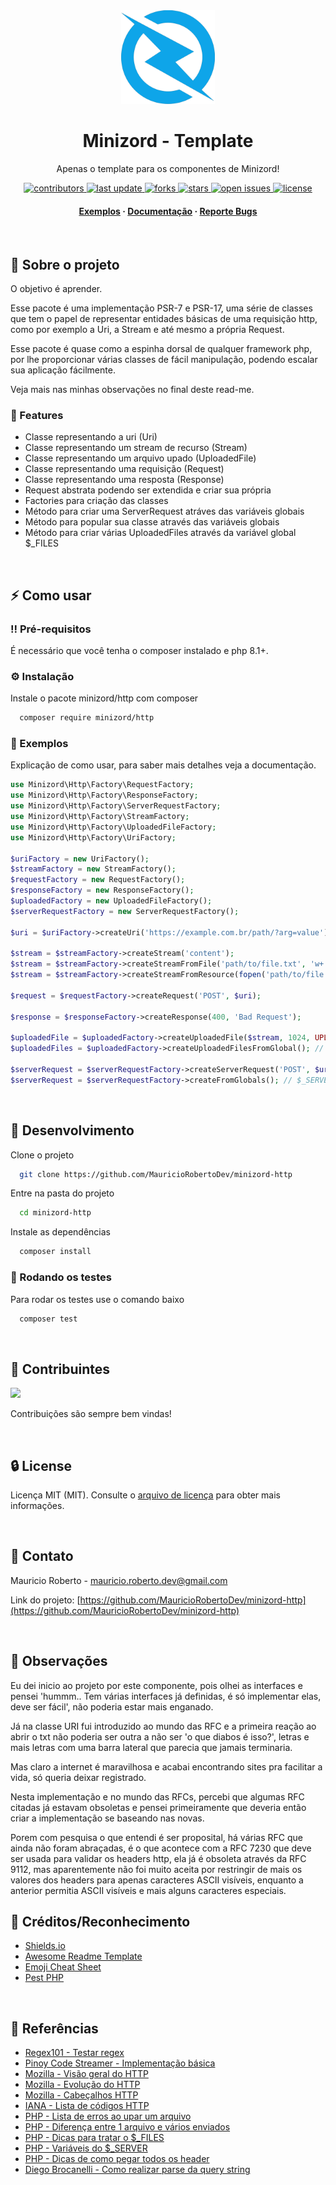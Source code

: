 <div align="center">

  <img src="https://github.com/MauricioRobertoDev/minizord-template/blob/main/minizord.png" alt="logo" width="150" height="auto" />
  <h1>Minizord - Template</h1>
  
  <p>
    Apenas o template para os componentes de Minizord! 
  </p>
  
  
<!-- Badges -->
<p>
  <a href="https://github.com/MauricioRobertoDev/minizord-http/graphs/contributors">
    <img src="https://img.shields.io/github/contributors/MauricioRobertoDev/minizord-http" alt="contributors" />
  </a>
  <a href="">
    <img src="https://img.shields.io/github/last-commit/MauricioRobertoDev/minizord-http" alt="last update" />
  </a>
  <a href="https://github.com/MauricioRobertoDev/minizord-http/network/members">
    <img src="https://img.shields.io/github/forks/MauricioRobertoDev/minizord-http" alt="forks" />
  </a>
  <a href="https://github.com/MauricioRobertoDev/minizord-http/stargazers">
    <img src="https://img.shields.io/github/stars/MauricioRobertoDev/minizord-http" alt="stars" />
  </a>
  <a href="https://github.com/MauricioRobertoDev/minizord-http/issues/">
    <img src="https://img.shields.io/github/issues/MauricioRobertoDev/minizord-http" alt="open issues" />
  </a>
  <a href="https://github.com/MauricioRobertoDev/minizord-http/blob/master/LICENSE">
    <img src="https://img.shields.io/github/license/MauricioRobertoDev/minizord-http.svg" alt="license" />
  </a>
</p>
   
<h4>
    <a href="https://github.com/MauricioRobertoDev/minizord-http#zap-como-usar">Exemplos</a>
  <span> · </span>
    <a href="https://github.com/MauricioRobertoDev/minizord-http">Documentação</a>
  <span> · </span>
    <a href="https://github.com/MauricioRobertoDev/minizord-http/issues/">Reporte Bugs</a>
  <span>
</div>

<br />

<!-- About the Project -->
## :star2: Sobre o projeto
O objetivo é aprender.

Esse pacote é uma implementação PSR-7 e PSR-17, uma série de classes que tem o papel de representar entidades básicas de uma requisição http, como por exemplo a Uri, a Stream e até mesmo a própria Request.

Esse pacote é quase como a espinha dorsal de qualquer framework php, por lhe proporcionar várias classes de fácil manipulação, podendo escalar sua aplicação fácilmente.

Veja mais nas minhas observações no final deste read-me.

<!-- Features -->
### :dart: Features

- Classe representando a uri (Uri)
- Classe representando um stream de recurso (Stream)
- Classe representando um arquivo upado (UploadedFile)
- Classe representando uma requisição (Request)
- Classe representando uma resposta (Response)
- Request abstrata podendo ser extendida e criar sua própria
- Factories para criação das classes
- Método para criar uma ServerRequest atráves das variáveis globais
- Método para popular sua classe através das variáveis globais
- Método para criar várias UploadedFiles através da variável global $_FILES


<br>

<!-- Usage -->
## :zap: Como usar

<!-- Prerequisites -->
### :bangbang: Pré-requisitos

É necessário que você tenha o composer instalado e php 8.1+.

<!-- Installation -->
### :gear: Instalação

Instale o pacote minizord/http com composer

```bash
  composer require minizord/http
```

<!-- Examples -->
### :rocket: Exemplos
Explicação de como usar, para saber mais detalhes veja a documentação.

```php
use Minizord\Http\Factory\RequestFactory;
use Minizord\Http\Factory\ResponseFactory;
use Minizord\Http\Factory\ServerRequestFactory;
use Minizord\Http\Factory\StreamFactory;
use Minizord\Http\Factory\UploadedFileFactory;
use Minizord\Http\Factory\UriFactory;

$uriFactory = new UriFactory();
$streamFactory = new StreamFactory();
$requestFactory = new RequestFactory();
$responseFactory = new ResponseFactory();
$uploadedFactory = new UploadedFileFactory();
$serverRequestFactory = new ServerRequestFactory();

$uri = $uriFactory->createUri('https://example.com.br/path/?arg=value');

$stream = $streamFactory->createStream('content');
$stream = $streamFactory->createStreamFromFile('path/to/file.txt', 'w+');
$stream = $streamFactory->createStreamFromResource(fopen('path/to/file.txt', 'w+'));

$request = $requestFactory->createRequest('POST', $uri);

$response = $responseFactory->createResponse(400, 'Bad Request');

$uploadedFile = $uploadedFactory->createUploadedFile($stream, 1024, UPLOAD_ERR_OK, 'file.txt', 'text/plain');
$uploadedFiles = $uploadedFactory->createUploadedFilesFromGlobal(); // $_FILES;

$serverRequest = $serverRequestFactory->createServerRequest('POST', $uri, []);
$serverRequest = $serverRequestFactory->createFromGlobals(); // $_SERVER, $_GET, $_POST, $_COOKIE, $_FILES
```

<br/>

<!-- Run Locally -->
##  :wrench: Desenvolvimento

Clone o projeto

```bash
  git clone https://github.com/MauricioRobertoDev/minizord-http
```

Entre na pasta do projeto

```bash
  cd minizord-http
```

Instale as dependências

```bash
  composer install
```

<!-- Running Tests -->
### :test_tube: Rodando os testes

Para rodar os testes use o comando baixo

```bash
  composer test
```

<br>

<!-- Contributing -->
## :wave: Contribuintes

<a href="https://github.com/MauricioRobertoDev/minizord-http/graphs/contributors">
  <img src="https://contrib.rocks/image?repo=MauricioRobertoDev/minizord-http" />
</a>

Contribuições são sempre bem vindas!

<!-- See `contributing.md` for ways to get started. -->

<br>

<!-- License -->
## :lock: License

Licença MIT (MIT). Consulte o [arquivo de licença](https://github.com/MauricioRobertoDev/minizord-http/LICENSE) para obter mais informações.

<br>

<!-- Contact -->
## :handshake: Contato

Mauricio Roberto - mauricio.roberto.dev@gmail.com

Link do projeto: [https://github.com/MauricioRobertoDev/minizord-http](https://github.com/MauricioRobertoDev/minizord-http)

<br>

<!-- Comments -->
## :speech_balloon: Observações
Eu dei inicio ao projeto por este componente,  pois olhei as interfaces e pensei 'hummm.. Tem várias interfaces já definidas, é só implementar elas, deve ser fácil', não poderia estar mais enganado.

Já na classe URI fui introduzido ao mundo das RFC e a primeira reação ao abrir o txt não poderia ser outra a não ser 'o que diabos é isso?', letras e mais letras com uma barra lateral que parecia que jamais terminaria.

Mas claro a internet é maravilhosa e acabai encontrando sites pra facilitar a vida, só queria deixar registrado.

Nesta implementação e no mundo das RFCs, percebi que algumas RFC citadas já estavam obsoletas e pensei primeiramente que deveria então criar a implementação se baseando nas novas. 

Porem com pesquisa o que entendi é ser proposital, há várias RFC que ainda não foram abraçadas,  é o que acontece com a RFC 7230 que deve ser usada para  validar os headers http, ela já é obsoleta através da RFC 9112, mas aparentemente não foi muito aceita por restringir de mais os valores dos headers para apenas caracteres ASCII visíveis, enquanto a anterior permitia ASCII visíveis e mais alguns caracteres especiais. 
<br>

<!-- Acknowledgments -->
## :gem: Créditos/Reconhecimento
 - [Shields.io](https://shields.io/)
 - [Awesome Readme Template](https://github.com/Louis3797/awesome-readme-template)
 - [Emoji Cheat Sheet](https://github.com/ikatyang/emoji-cheat-sheet/blob/master/README.md#travel--places)
 - [Pest PHP](https://github.com/pestphp/pest)

<br>

<!-- References -->
## :microscope: Referências
 - [Regex101 - Testar regex](https://regex101.com/)
 - [Pinoy Code Streamer - Implementação básica](https://www.youtube.com/watch?v=6VAAyuVsDco)
 - [Mozilla - Visão geral do HTTP](https://developer.mozilla.org/pt-BR/docs/Web/HTTP/Overview)
 - [Mozilla - Evolução do HTTP](https://developer.mozilla.org/en-US/docs/Web/HTTP/Basics_of_HTTP/Evolution_of_HTTP)
 - [Mozilla - Cabeçalhos HTTP](https://developer.mozilla.org/pt-BR/docs/Web/HTTP/Headers)
 - [IANA - Lista de códigos HTTP](http://www.iana.org/assignments/http-status-codes/http-status-codes.xhtml)
 - [PHP - Lista de erros ao upar um arquivo](https://www.php.net/manual/en/features.file-upload.errors.php)
 - [PHP - Diferença entre 1 arquivo e vários enviados](https://www.php.net/manual/en/reserved.variables.files)
 - [PHP - Dicas para tratar o $_FILES](https://www.php.net/manual/en/features.file-upload.php)
 - [PHP - Variáveis do $_SERVER](https://www.php.net/manual/en/reserved.variables.server)
 - [PHP - Dicas de como pegar todos os header](https://www.php.net/manual/en/function.getallheaders.php)
 - [Diego Brocanelli - Como realizar parse da query string](https://www.diegobrocanelli.com.br/php/realizar-parse-da-query-string-de-forma-simples/)
